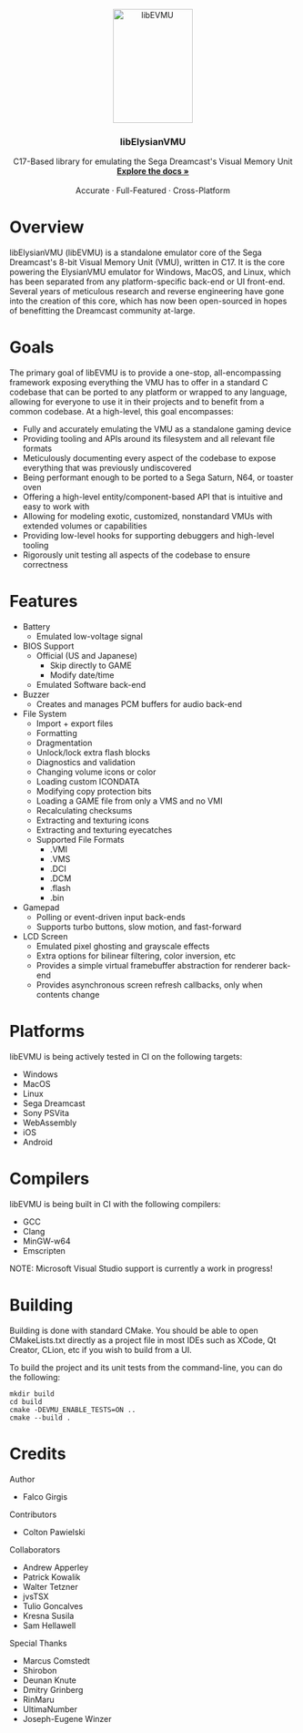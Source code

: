 
<!-- PROJECT LOGO -->
<br />
<div align="center">
  <a href="https://github.com/gyrovorbis/libevmu">
    <img src="https://vmu.elysianshadows.com/libevmu_icon.png" width="140" height="200" alt="libEVMU">
  </a>

  <h3 align="center">libElysianVMU</h3>

  <p align="center">
    C17-Based library for emulating the Sega Dreamcast's Visual Memory Unit
    <br />
    <a href="http://vmu.elysianshadows.com"><strong>Explore the docs »</strong></a>
    <br />
    <br />
    Accurate
    ·
    Full-Featured
    ·
    Cross-Platform
  </p>
</div>

# Overview #
libElysianVMU (libEVMU) is a standalone emulator core of the Sega Dreamcast's 8-bit Visual Memory Unit (VMU), written in C17. It is the core powering the ElysianVMU emulator for Windows, MacOS, and Linux, which has been separated from any platform-specific back-end or UI front-end. Several years of meticulous research and reverse engineering have gone into the creation of this core, which has now been open-sourced in hopes of benefitting the Dreamcast community at-large. 

# Goals # 
The primary goal of libEVMU is to provide a one-stop, all-encompassing framework exposing everything the VMU has to offer in a standard C codebase that can be ported to any platform or wrapped to any language, allowing for everyone to use it in their projects and to benefit from a common codebase. At a high-level, this goal encompasses:
- Fully and accurately emulating the VMU as a standalone gaming device
- Providing tooling and APIs around its filesystem and all relevant file formats
- Meticulously documenting every aspect of the codebase to expose everything that was previously undiscovered
- Being performant enough to be ported to a Sega Saturn, N64, or toaster oven
- Offering a high-level entity/component-based API that is intuitive and easy to work with
- Allowing for modeling exotic, customized, nonstandard VMUs with extended volumes or capabilities
- Providing low-level hooks for supporting debuggers and high-level tooling
- Rigorously unit testing all aspects of the codebase to ensure correctness

# Features #
- Battery
    - Emulated low-voltage signal
- BIOS Support
    - Official (US and Japanese)
        - Skip directly to GAME
        - Modify date/time
    - Emulated Software back-end
- Buzzer
    - Creates and manages PCM buffers for audio back-end
- File System 
    - Import + export files
    - Formatting
    - Dragmentation
    - Unlock/lock extra flash blocks
    - Diagnostics and validation
    - Changing volume icons or color
    - Loading custom ICONDATA 
    - Modifying copy protection bits
    - Loading a GAME file from only a VMS and no VMI
    - Recalculating checksums
    - Extracting and texturing icons
    - Extracting and texturing eyecatches
    - Supported File Formats
        - .VMI
        - .VMS
        - .DCI
        - .DCM
        - .flash
        - .bin
- Gamepad
    - Polling or event-driven input back-ends
    - Supports turbo buttons, slow motion, and fast-forward
- LCD Screen
    - Emulated pixel ghosting and grayscale effects
    - Extra options for bilinear filtering, color inversion, etc
    - Provides a simple virtual framebuffer abstraction for renderer back-end
    - Provides asynchronous screen refresh callbacks, only when contents change

# Platforms #
libEVMU is being actively tested in CI on the following targets:
- Windows 
- MacOS 
- Linux 
- Sega Dreamcast
- Sony PSVita
- WebAssembly
- iOS
- Android

# Compilers #
libEVMU is being built in CI with the following compilers:
- GCC
- Clang
- MinGW-w64
- Emscripten

NOTE: Microsoft Visual Studio support is currently a work in progress!

# Building #
Building is done with standard CMake. You should be able to open CMakeLists.txt directly as a project file in most IDEs such as XCode, Qt Creator, CLion, etc if you wish to build from a UI.

To build the project and its unit tests from the command-line, you can do the following:
```
mkdir build
cd build
cmake -DEVMU_ENABLE_TESTS=ON ..
cmake --build . 
```

# Credits #
Author
- Falco Girgis

Contributors
- Colton Pawielski

Collaborators 
- Andrew Apperley
- Patrick Kowalik
- Walter Tetzner
- jvsTSX 
- Tulio Goncalves
- Kresna Susila 
- Sam Hellawell

Special Thanks
- Marcus Comstedt
- Shirobon
- Deunan Knute
- Dmitry Grinberg
- RinMaru
- UltimaNumber
- Joseph-Eugene Winzer